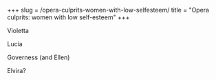 +++
slug = /opera-culprits-women-with-low-selfesteem/
title = "Opera culprits: women with low self-esteem"
+++

Violetta

Lucia

Governess (and Ellen)

Elvira?


